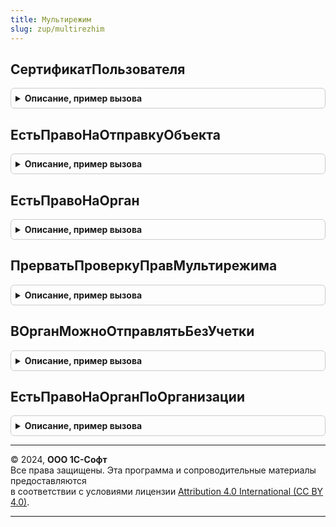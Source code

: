```yaml
---
title: Мультирежим
slug: zup/multirezhim
---
```



## СертификатПользователя
<details style="margin: 1em 0; padding: 0.5em; border: 1px solid #ccc; border-radius: 6px;">

<summary style="font-weight: bold; cursor: pointer;">Описание, пример вызова</summary>

```bsl

Функция СертификатПользователя(УчетнаяЗапись, ПереченьСвойств = Неопределено, Знач Пользователь = Неопределено) Экспорт
```

Пример вызова
```bsl
Результат = Мультирежим.СертификатПользователя(УчетнаяЗапись, ПереченьСвойств, Пользователь);
```
</details>

## ЕстьПравоНаОтправкуОбъекта
<details style="margin: 1em 0; padding: 0.5em; border: 1px solid #ccc; border-radius: 6px;">

<summary style="font-weight: bold; cursor: pointer;">Описание, пример вызова</summary>

```bsl

Функция ЕстьПравоНаОтправкуОбъекта(СсылкаНаОбъект) Экспорт
```

Пример вызова
```bsl
Результат = Мультирежим.ЕстьПравоНаОтправкуОбъекта(СсылкаНаОбъект) 
```
</details>

## ЕстьПравоНаОрган
<details style="margin: 1em 0; padding: 0.5em; border: 1px solid #ccc; border-radius: 6px;">

<summary style="font-weight: bold; cursor: pointer;">Описание, пример вызова</summary>

```bsl

//  Здесь параметр Направление - это Перечисления.ТипыКонтролирующихОрганов
Функция ЕстьПравоНаОрган(УчетнаяЗапись, Направление) Экспорт
```

Пример вызова
```bsl
Результат = Мультирежим.ЕстьПравоНаОрган(УчетнаяЗапись, Направление) 
```
</details>

## ПрерватьПроверкуПравМультирежима
<details style="margin: 1em 0; padding: 0.5em; border: 1px solid #ccc; border-radius: 6px;">

<summary style="font-weight: bold; cursor: pointer;">Описание, пример вызова</summary>

```bsl

Функция ПрерватьПроверкуПравМультирежима(УчетнаяЗапись, Направление) Экспорт
```

Пример вызова
```bsl
Результат = Мультирежим.ПрерватьПроверкуПравМультирежима(УчетнаяЗапись, Направление) 
```
</details>

## ВОрганМожноОтправлятьБезУчетки
<details style="margin: 1em 0; padding: 0.5em; border: 1px solid #ccc; border-radius: 6px;">

<summary style="font-weight: bold; cursor: pointer;">Описание, пример вызова</summary>

```bsl

//  Здесь параметр Орган - это Перечисления.ТипыКонтролирующихОрганов
Функция ВОрганМожноОтправлятьБезУчетки(Орган) Экспорт
```

Пример вызова
```bsl
Результат = Мультирежим.ВОрганМожноОтправлятьБезУчетки(Орган) 
```
</details>

## ЕстьПравоНаОрганПоОрганизации
<details style="margin: 1em 0; padding: 0.5em; border: 1px solid #ccc; border-radius: 6px;">

<summary style="font-weight: bold; cursor: pointer;">Описание, пример вызова</summary>

```bsl

//  Здесь параметр Орган - это Перечисления.ТипыКонтролирующихОрганов
Функция ЕстьПравоНаОрганПоОрганизации(Организация, Орган, ПроверятьДляТекущегоПользователя = Истина) Экспорт
```

Пример вызова
```bsl
Результат = Мультирежим.ЕстьПравоНаОрганПоОрганизации(Организация, Орган, ПроверятьДляТекущегоПользователя);
```
</details>

---

© 2024, **ООО 1С-Софт**  
Все права защищены. Эта программа и сопроводительные материалы предоставляются  
в соответствии с условиями лицензии [Attribution 4.0 International (CC BY 4.0)](https://creativecommons.org/licenses/by/4.0/legalcode).

---
